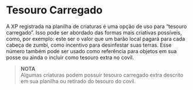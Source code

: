 # Tesouro Carregado

A XP registrada na planilha de criaturas é uma opção de uso para “tesouro carregado”. Isso pode ser abordado das formas mais criativas possíveis, como, por exemplo: este ser o valor que um barão local pagará para cada cabeça de zumbi, como incentivo para desinfestar suas terras. Esse número também pode ser usado como referência para objetos em sua posse ou ainda o incluir como tesouro extra no covil.

> **NOTA**  
> Algumas criaturas podem possuir tesouro carregado extra descrito em sua planilha ou retirado do tesouro do covil.
